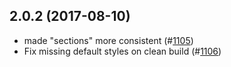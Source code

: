 ## 2.0.2 (2017-08-10)

* made "sections" more consistent (#[1105](https://github.com/SC5/sc5-styleguide/pull/1105))
* Fix missing default styles on clean build (#[1106](https://github.com/SC5/sc5-styleguide/pull/1106))
